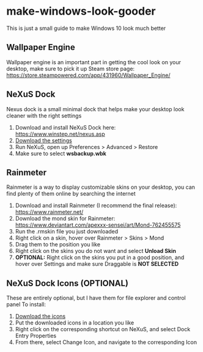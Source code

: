 # make-windows-look-gooder
This is just a small guide to make Windows 10 look much better

## Wallpaper Engine
Wallpaper engine is an important part in getting the cool look on your desktop, make sure to pick it up
Steam store page: https://store.steampowered.com/app/431960/Wallpaper_Engine/

## NeXuS Dock
Nexus dock is a small minimal dock that helps make your desktop look cleaner with the right settings
1. Download and install NeXuS Dock here: https://www.winstep.net/nexus.asp
2. [Download the settings](wsbackup.wbk)
3. Run NeXuS, open up Preferences > Advanced > Restore
4. Make sure to select **wsbackup.wbk**

## Rainmeter
Rainmeter is a way to display customizable skins on your desktop, you can find plenty of them online by searching the internet
1. Download and install Rainmeter (I recommend the final release): https://www.rainmeter.net/
2. Download the mond skin for Rainmeter: https://www.deviantart.com/apexxx-sensei/art/Mond-762455575
3. Run the .rmskin file you just downloaded
4. Right click on a skin, hover over Rainmeter > Skins > Mond
5. Drag them to the position you like
6. Right click on the skins you do not want and select **Unload Skin**
7. **OPTIONAL:** Right click on the skins you put in a good position, and hover over Settings and make sure Draggable is **NOT SELECTED**

## NeXuS Dock Icons (OPTIONAL)
These are entirely optional, but I have them for file explorer and control panel
To install:
1. [Download the icons](Icons/)
2. Put the downloaded icons in a location you like
3. Right click on the corresponding shortcut on NeXuS, and select Dock Entry Properties
4. From there, select Change Icon, and navigate to the corresponding Icon
